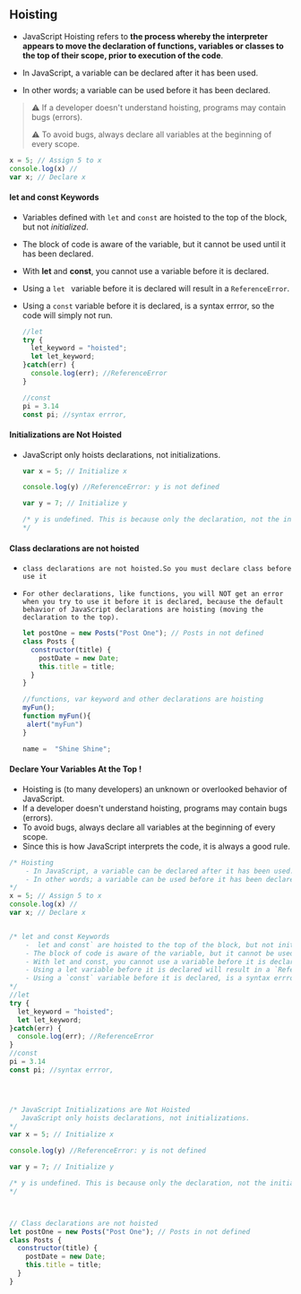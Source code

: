 

## Hoisting

- JavaScript Hoisting refers to **the process whereby the interpreter appears to move the declaration of functions, variables or classes to the top of their scope, prior to execution of the code**.

- In JavaScript, a variable can be declared after it has been used.

- In other words; a variable can be used before it has been declared.

  

> :warning: If a developer doesn't understand hoisting, programs may contain bugs (errors).
>
> :warning: To avoid bugs, always declare all variables at the beginning of every scope.



  ```js
x = 5; // Assign 5 to x
console.log(x) //
var x; // Declare x
  ```

  



####  let and const Keywords

- Variables defined with `let` and `const` are hoisted to the top of the block, but not *initialized*.

- The block of code is aware of the variable, but it cannot be used until it has been declared.

- With **let** and **const**, you cannot use a variable before it is declared.

- Using a `let ` variable before it is declared will result in a `ReferenceError`.

- Using a `const` variable before it is declared, is a syntax errror, so the code will simply not run.

  ```js
  //let
  try {
    let_keyword = "hoisted";
    let let_keyword;
  }catch(err) {
    console.log(err); //ReferenceError
  }
  
  //const
  pi = 3.14
  const pi; //syntax errror,
  
  ```

  






#### Initializations are Not Hoisted

- JavaScript only hoists declarations, not initializations.

  ```js
  var x = 5; // Initialize x
  
  console.log(y) //ReferenceError: y is not defined
  
  var y = 7; // Initialize y
  
  /* y is undefined. This is because only the declaration, not the initialization (=7) is 	hoisted to the top.Because of hoisting, y has been declared before it is used, but 		because initializations are not hoisted
  */
  ```





#### Class declarations are not hoisted

  - `class declarations are not hoisted.So you must declare class before use it`

  - `For other declarations, like functions, you will NOT get an error when you try to use it before it is declared, because the default behavior of JavaScript declarations are hoisting (moving the declaration to the top).`

    ```js
    let postOne = new Posts("Post One"); // Posts in not defined
    class Posts {
      constructor(title) {
        postDate = new Date; 
        this.title = title;
      }
    }
    
    //functions, var keyword and other declarations are hoisting
    myFun(); 
    function myFun(){
     alert("myFun")
    }
    
    name =  "Shine Shine";
    ```

    





#### Declare Your Variables At the Top !

- Hoisting is (to many developers) an unknown or overlooked behavior of JavaScript.
- If a developer doesn't understand hoisting, programs may contain bugs (errors).
- To avoid bugs, always declare all variables at the beginning of every scope.
- Since this is how JavaScript interprets the code, it is always a good rule.





```js
/* Hoisting
	- In JavaScript, a variable can be declared after it has been used.
	- In other words; a variable can be used before it has been declared.
*/
x = 5; // Assign 5 to x
console.log(x) //
var x; // Declare x


/* let and const Keywords
	-  let and const` are hoisted to the top of the block, but not initialized.
	- The block of code is aware of the variable, but it cannot be used until it has been  		  declared.
	- With let and const, you cannot use a variable before it is declared.
	- Using a let variable before it is declared will result in a `ReferenceError`.
	- Using a `const` variable before it is declared, is a syntax errror, so the code will		  simply not run.
*/
//let
try {
  let_keyword = "hoisted";
  let let_keyword;
}catch(err) {
  console.log(err); //ReferenceError
}
//const
pi = 3.14
const pi; //syntax errror,




/* JavaScript Initializations are Not Hoisted 
   JavaScript only hoists declarations, not initializations.
*/
var x = 5; // Initialize x

console.log(y) //ReferenceError: y is not defined

var y = 7; // Initialize y

/* y is undefined. This is because only the declaration, not the initialization (=7) is 	hoisted to the top.Because of hoisting, y has been declared before it is used, but 		because initializations are not hoisted
*/



// Class declarations are not hoisted
let postOne = new Posts("Post One"); // Posts in not defined
class Posts {
  constructor(title) {
    postDate = new Date; 
    this.title = title;
  }
}

```







